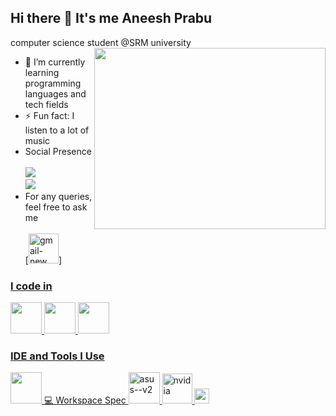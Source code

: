 ## Hi there 👋 It's me Aneesh Prabu

computer science student @SRM university
<img align="right" width="370" height="290" src="https://i.pinimg.com/originals/47/f0/34/47f0342cec72b800463bf003eac1257e.gif">                                               
- 🌱 I’m currently learning programming languages and tech fields
- ⚡ Fun fact: I listen to a lot of music
- Social Presence
<br />  <br /> [<img src="https://img.shields.io/badge/LinkedIn-0077B5?style=for-the-badge&logo=linkedin&logoColor=white" />](https://www.linkedin.com/in/aneeshprabu2510/) <br/> [<img src="https://img.shields.io/badge/instagram-d62976?style=for-the-badge&logo=instagram&logoColor=white" />](https://www.instagram.com/aneeshhhh_____/)
- For any queries, feel free to ask me
 <br /> <br /> [<img width="48" height="48" src="https://img.icons8.com/color/48/gmail-new.png" alt="gmail-new"/>]<a href="aneeshprabu2510@gmail.com">
### I code in
<img height="50" width="50" src="https://img.icons8.com/color/48/000000/c-programming.png" /> <img height="50" width="50" src="https://img.icons8.com/color/48/000000/c-plus-plus-logo.png" /> <img height="50" width="50" src="https://img.icons8.com/color/48/000000/java-coffee-cup-logo.png" />
### IDE and Tools I Use
<img height="50" width="50" src="https://img.icons8.com/color/48/000000/visual-studio-code-2019.png"/> 
 💻 Workspace Spec
<img width="50" height="50" src="https://img.icons8.com/nolan/50/asus--v2.png" alt="asus--v2"/> <img width="48" height="48" src="https://img.icons8.com/color/48/nvidia.png" alt="nvidia"/>  <img width="24" height="24" src="https://img.icons8.com/external-tal-revivo-shadow-tal-revivo/24/external-intel-corporation-an-american-multinational-corporation-and-technology-company-logo-shadow-tal-revivo.png" alt="external-intel-corporation-an-american-multinational-corporation-and-technology-company-logo-shadow-tal-revivo"/>



<!--
**Aneesh2510/Aneesh2510** is a ✨ _special_ ✨ repository because its `README.md` (this file) appears on your GitHub profile.

Here are some ideas to get you started:

- 🔭 I’m currently working on ...
- 🌱 I’m currently learning ...
- 👯 I’m looking to collaborate on ...
- 🤔 I’m looking for help with ...
- 💬 Ask me about ...
- 📫 How to reach me: ...
- 😄 Pronouns: ...
- ⚡ Fun fact: ...
-->
